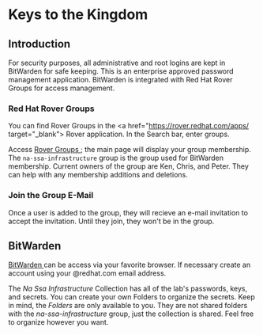 # Keys to the Kingdom

## Introduction

For security purposes, all administrative and root logins are kept in BitWarden for safe keeping.  This is an enterprise approved password management application.  BitWarden is integrated with Red Hat Rover Groups for access management.

### Red Hat Rover Groups

You can find Rover Groups in the <a href="https://rover.redhat.com/apps/ target="_blank"> Rover </a>application.  In the Search bar, enter groups.  

Access <a href="https://rover.redhat.com/groups/" target="_blank"> Rover Groups </a>; the main page will display your group membership.  The `na-ssa-infrastructure` group is the group used for BitWarden membership.  Current owners of the group are Ken, Chris, and Peter.  They can help with any membership additions and deletions.

### Join the Group E-Mail

Once a user is added to the group, they will recieve an e-mail invitation to accept the invitation.  Until they join, they won't be in the group.


## BitWarden

<a href="https://vault.bitwarden.com/#/login" target="_blank">BitWarden </a> can be access via your favorite browser.  If necessary create an account using your @redhat.com email address.  

The *Na Ssa Infrastructure* Collection has all of the lab's passwords, keys, and secrets.  You can create your own Folders to organize the secrets.  Keep in mind, the *Folders* are only available to you.  They are not shared folders with the *na-ssa-infrastructure* group, just the collection is shared.  Feel free to organize however you want. 



